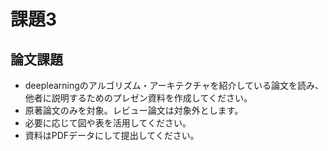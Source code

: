 # 課題3

論文課題
----
* deeplearningのアルゴリズム・アーキテクチャを紹介している論文を読み、他者に説明するためのプレゼン資料を作成してください。
* 原著論文のみを対象。レビュー論文は対象外とします。
* 必要に応じて図や表を活用してください。
* 資料はPDFデータにして提出してください。
